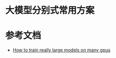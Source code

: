 # 大模型分别式常用方案

# 参考文档
- [How to train really large models on many gpus](https://lilianweng.github.io/posts/2021-09-25-train-large/)
